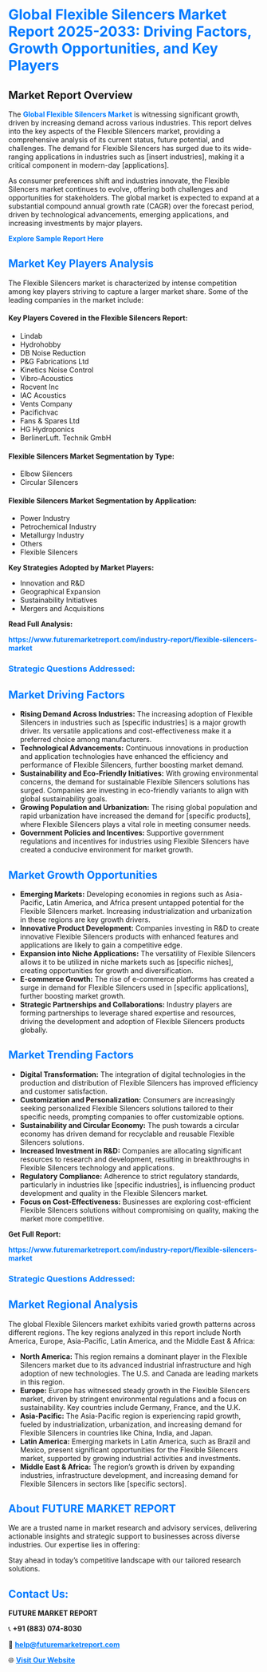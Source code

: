 <h1 style="color: #007BFF;">Global Flexible Silencers Market Report 2025-2033: Driving Factors, Growth Opportunities, and Key Players</h1>

<section id="overview">
<h2>Market Report Overview</h2>
<p>The <a href="https://www.futuremarketreport.com/industry-report/flexible-silencers-market" style="color: #007BFF; text-decoration: none;"><strong>Global Flexible Silencers Market</strong></a> is witnessing significant growth, driven by increasing demand across various industries. This report delves into the key aspects of the Flexible Silencers market, providing a comprehensive analysis of its current status, future potential, and challenges. The demand for Flexible Silencers has surged due to its wide-ranging applications in industries such as [insert industries], making it a critical component in modern-day [applications].</p>
<p>As consumer preferences shift and industries innovate, the Flexible Silencers market continues to evolve, offering both challenges and opportunities for stakeholders. The global market is expected to expand at a substantial compound annual growth rate (CAGR) over the forecast period, driven by technological advancements, emerging applications, and increasing investments by major players.</p>
</section>

<section id="overview">
<p><a href="https://www.futuremarketreport.com/request-sample/reportId=124326" style="color: #007BFF; text-decoration: none;"><strong>Explore Sample Report Here</strong></a></p>
</section>

<section id="key-players">
<h2 style="color: #007BFF;">Market Key Players Analysis</h2>
<p>The Flexible Silencers market is characterized by intense competition among key players striving to capture a larger market share. Some of the leading companies in the market include:</p>
<h4>Key Players Covered in the Flexible Silencers Report:</h4>
<ul><li>Lindab</li><li>Hydrohobby</li><li>DB Noise Reduction</li><li>P&amp;G Fabrications Ltd</li><li>Kinetics Noise Control</li><li>Vibro-Acoustics</li><li>Rocvent Inc</li><li>IAC Acoustics</li><li>Vents Company</li><li>Pacifichvac</li><li>Fans &amp; Spares Ltd</li><li>HG Hydroponics</li><li>BerlinerLuft. Technik GmbH</li></ul>
<h4>Flexible Silencers Market Segmentation by Type:</h4>
<ul><li>Elbow Silencers</li><li>Circular Silencers</li></ul>

<h4>Flexible Silencers Market Segmentation by Application:</h4>
<ul><li>Power Industry</li><li>Petrochemical Industry</li><li>Metallurgy Industry</li><li>Others</li><li>Flexible Silencers</li></ul>
<p><strong>Key Strategies Adopted by Market Players:</strong></p>
<ul>
<li>Innovation and R&D</li>
<li>Geographical Expansion</li>
<li>Sustainability Initiatives</li>
<li>Mergers and Acquisitions</li>
</ul>
</section>

<section>
<p><strong>Read Full Analysis: </strong></p><a href="https://www.futuremarketreport.com/industry-report/flexible-silencers-market" style="color: #007BFF; text-decoration: none;"><strong>https://www.futuremarketreport.com/industry-report/flexible-silencers-market</strong></a>
<h3 style="color: #007BFF;">Strategic Questions Addressed:</h3>
</section>

<section id="driving-factors">
<h2 style="color: #007BFF;">Market Driving Factors</h2>
<ul>
<li><strong>Rising Demand Across Industries:</strong> The increasing adoption of Flexible Silencers in industries such as [specific industries] is a major growth driver. Its versatile applications and cost-effectiveness make it a preferred choice among manufacturers.</li>
<li><strong>Technological Advancements:</strong> Continuous innovations in production and application technologies have enhanced the efficiency and performance of Flexible Silencers, further boosting market demand.</li>
<li><strong>Sustainability and Eco-Friendly Initiatives:</strong> With growing environmental concerns, the demand for sustainable Flexible Silencers solutions has surged. Companies are investing in eco-friendly variants to align with global sustainability goals.</li>
<li><strong>Growing Population and Urbanization:</strong> The rising global population and rapid urbanization have increased the demand for [specific products], where Flexible Silencers plays a vital role in meeting consumer needs.</li>
<li><strong>Government Policies and Incentives:</strong> Supportive government regulations and incentives for industries using Flexible Silencers have created a conducive environment for market growth.</li>
</ul>
</section>

<section id="growth-opportunities">
<h2 style="color: #007BFF;">Market Growth Opportunities</h2>
<ul>
<li><strong>Emerging Markets:</strong> Developing economies in regions such as Asia-Pacific, Latin America, and Africa present untapped potential for the Flexible Silencers market. Increasing industrialization and urbanization in these regions are key growth drivers.</li>
<li><strong>Innovative Product Development:</strong> Companies investing in R&D to create innovative Flexible Silencers products with enhanced features and applications are likely to gain a competitive edge.</li>
<li><strong>Expansion into Niche Applications:</strong> The versatility of Flexible Silencers allows it to be utilized in niche markets such as [specific niches], creating opportunities for growth and diversification.</li>
<li><strong>E-commerce Growth:</strong> The rise of e-commerce platforms has created a surge in demand for Flexible Silencers used in [specific applications], further boosting market growth.</li>
<li><strong>Strategic Partnerships and Collaborations:</strong> Industry players are forming partnerships to leverage shared expertise and resources, driving the development and adoption of Flexible Silencers products globally.</li>
</ul>
</section>

<section id="trending-factors">
<h2 style="color: #007BFF;">Market Trending Factors</h2>
<ul>
<li><strong>Digital Transformation:</strong> The integration of digital technologies in the production and distribution of Flexible Silencers has improved efficiency and customer satisfaction.</li>
<li><strong>Customization and Personalization:</strong> Consumers are increasingly seeking personalized Flexible Silencers solutions tailored to their specific needs, prompting companies to offer customizable options.</li>
<li><strong>Sustainability and Circular Economy:</strong> The push towards a circular economy has driven demand for recyclable and reusable Flexible Silencers solutions.</li>
<li><strong>Increased Investment in R&D:</strong> Companies are allocating significant resources to research and development, resulting in breakthroughs in Flexible Silencers technology and applications.</li>
<li><strong>Regulatory Compliance:</strong> Adherence to strict regulatory standards, particularly in industries like [specific industries], is influencing product development and quality in the Flexible Silencers market.</li>
<li><strong>Focus on Cost-Effectiveness:</strong> Businesses are exploring cost-efficient Flexible Silencers solutions without compromising on quality, making the market more competitive.</li>
</ul>
</section>

<section>
<p><strong>Get Full Report: </strong></p><a href="https://www.futuremarketreport.com/industry-report/flexible-silencers-market" style="color: #007BFF; text-decoration: none;"><strong>https://www.futuremarketreport.com/industry-report/flexible-silencers-market</strong></a>
<h3 style="color: #007BFF;">Strategic Questions Addressed:</h3>
</section>


<section id="regional-analysis">
<h2 style="color: #007BFF;">Market Regional Analysis</h2>
<p>The global Flexible Silencers market exhibits varied growth patterns across different regions. The key regions analyzed in this report include North America, Europe, Asia-Pacific, Latin America, and the Middle East & Africa:</p>
<ul>
<li><strong>North America:</strong> This region remains a dominant player in the Flexible Silencers market due to its advanced industrial infrastructure and high adoption of new technologies. The U.S. and Canada are leading markets in this region.</li>
<li><strong>Europe:</strong> Europe has witnessed steady growth in the Flexible Silencers market, driven by stringent environmental regulations and a focus on sustainability. Key countries include Germany, France, and the U.K.</li>
<li><strong>Asia-Pacific:</strong> The Asia-Pacific region is experiencing rapid growth, fueled by industrialization, urbanization, and increasing demand for Flexible Silencers in countries like China, India, and Japan.</li>
<li><strong>Latin America:</strong> Emerging markets in Latin America, such as Brazil and Mexico, present significant opportunities for the Flexible Silencers market, supported by growing industrial activities and investments.</li>
<li><strong>Middle East & Africa:</strong> The region’s growth is driven by expanding industries, infrastructure development, and increasing demand for Flexible Silencers in sectors like [specific sectors].</li>
</ul>
</section>

<footer>
<h2 style="color: #007BFF;">About FUTURE MARKET REPORT</h2>
<p>We are a trusted name in market research and advisory services, delivering actionable insights and strategic support to businesses across diverse industries. Our expertise lies in offering:</p>

<p>Stay ahead in today’s competitive landscape with our tailored research solutions.</p>

<h2 style="color: #007BFF;">Contact Us:</h2>
<p><strong>FUTURE MARKET REPORT</strong></p>
<p>📞 <strong>+91 (883) 074-8030</strong></p>
<p>📧 <strong><a href="mailto:help@futuremarketreport.com" style="color: #007BFF;">help@futuremarketreport.com</a></strong></p>
<p>🌐 <strong><a href="https://www.futuremarketreport.com/" style="color: #007BFF;">Visit Our Website</a></strong></p>
</footer>
